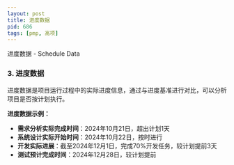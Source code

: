 ```yaml
---
layout: post
title: 进度数据
pid: 686
tags: [pmp, 高项]
---
```


进度数据 - Schedule Data

### 3. **进度数据**

进度数据是项目运行过程中的实际进度信息，通过与进度基准进行对比，可以分析项目是否按计划执行。

**进度数据示例：**

- **需求分析实际完成时间**：2024年10月21日，超出计划1天
- **系统设计实际开始时间**：2024年10月22日，按时进行
- **开发实际进展**：截至2024年12月1日，完成70%开发任务，较计划提前3天
- **测试预计完成时间**：2024年12月28日，较计划提前